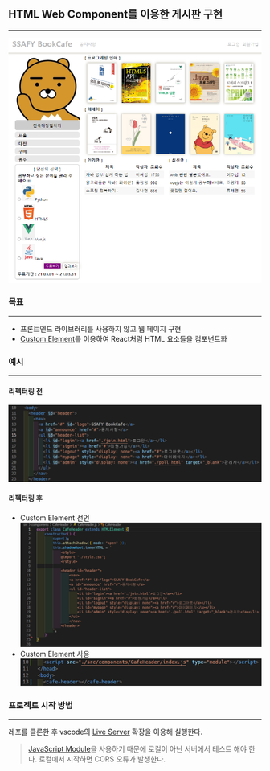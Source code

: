 ## HTML Web Component를 이용한 게시판 구현

---

![main page](./doc-img/main-page.png)

### 목표

---

- 프론트엔드 라이브러리를 사용하지 않고 웹 페이지 구현
- [Custom Element](https://developer.mozilla.org/en-US/docs/Web/Web_Components/Using_custom_elements)를 이용하여 React처럼 HTML 요소들을 컴포넌트화

### 예시

---

#### 리펙터링 전

![before refactoring](./doc-img/before-refactor.png)

#### 리펙터링 후

- Custom Element 선언 \
  ![refactored element](./doc-img/refactored-element.png)
- Custom Element 사용 \
  ![after refactoring](./doc-img/after-refactor.png)

### 프로젝트 시작 방법

---

레포를 클론한 후 vscode의 [Live Server](https://marketplace.visualstudio.com/items?itemName=ritwickdey.LiveServer) 확장을 이용해 실행한다.

> [JavaScript Module](https://developer.mozilla.org/en-US/docs/Web/JavaScript/Guide/Modules)을 사용하기 때문에 로컬이 아닌 서버에서 테스트 해야 한다. 로컬에서 시작하면 CORS 오류가 발생한다.
